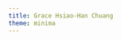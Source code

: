 ```yaml
---
title: Grace Hsiao-Han Chuang
theme: minima
---
```

<!-- # Scientific Tutorials

I'm Grace, a theoretical and computational chemist. This site is a collection of scientific tutorials, notebooks, and visual materials related to my research and teaching.

- Main site: [gracehhchuang.com](https://gracehhchuang.com)  
- About me: [gracehhchuang.com/about](https://gracehhchuang.com/about)

---
## What You'll Find Here

- Practice-based tutorials and notebooks
- Teaching materials and scientific visualisations
- Supplementary code for lectures and student learning
- Companion resources for workshops or short courses

This site complements my main website, which includes research overviews, publications, and academic statements.

---

## License

All content is shared for educational and research use. Please credit appropriately if you reuse material. -->